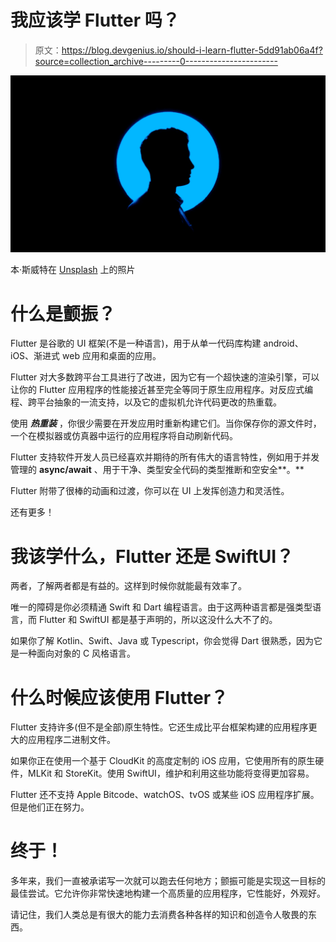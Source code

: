 # 我应该学 Flutter 吗？

> 原文：<https://blog.devgenius.io/should-i-learn-flutter-5dd91ab06a4f?source=collection_archive---------0----------------------->

![](img/1c714ce11ab06ab55d6312aed9e8e305.png)

本·斯威特在 [Unsplash](https://unsplash.com/s/photos/human?utm_source=unsplash&utm_medium=referral&utm_content=creditCopyText) 上的照片

# 什么是颤振？

Flutter 是谷歌的 UI 框架(不是一种语言)，用于从单一代码库构建 android、iOS、渐进式 web 应用和桌面的应用。

Flutter 对大多数跨平台工具进行了改进，因为它有一个超快速的渲染引擎，可以让你的 Flutter 应用程序的性能接近甚至完全等同于原生应用程序。对反应式编程、跨平台抽象的一流支持，以及它的虚拟机允许代码更改的热重载。

使用 ***热重装*** ，你很少需要在开发应用时重新构建它们。当你保存你的源文件时，一个在模拟器或仿真器中运行的应用程序将自动刷新代码。

Flutter 支持软件开发人员已经喜欢并期待的所有伟大的语言特性，例如用于并发管理的 **async/await** 、用于干净、类型安全代码的类型推断和空安全**。**

Flutter 附带了很棒的动画和过渡，你可以在 UI 上发挥创造力和灵活性。

还有更多！

# 我该学什么，Flutter 还是 SwiftUI？

两者，了解两者都是有益的。这样到时候你就能最有效率了。

唯一的障碍是你必须精通 Swift 和 Dart 编程语言。由于这两种语言都是强类型语言，而 Flutter 和 SwiftUI 都是基于声明的，所以这没什么大不了的。

如果你了解 Kotlin、Swift、Java 或 Typescript，你会觉得 Dart 很熟悉，因为它是一种面向对象的 C 风格语言。

# 什么时候应该使用 Flutter？

Flutter 支持许多(但不是全部)原生特性。它还生成比平台框架构建的应用程序更大的应用程序二进制文件。

如果你正在使用一个基于 CloudKit 的高度定制的 iOS 应用，它使用所有的原生硬件，MLKit 和 StoreKit。使用 SwiftUI，维护和利用这些功能将变得更加容易。

Flutter 还不支持 Apple Bitcode、watchOS、tvOS 或某些 iOS 应用程序扩展。但是他们正在努力。

# 终于！

多年来，我们一直被承诺写一次就可以跑去任何地方；颤振可能是实现这一目标的最佳尝试。它允许你非常快速地构建一个高质量的应用程序，它性能好，外观好。

请记住，我们人类总是有很大的能力去消费各种各样的知识和创造令人敬畏的东西。